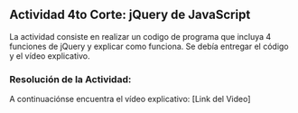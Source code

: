 ## Actividad 4to Corte: jQuery de JavaScript

La actividad consiste en realizar un codigo de programa que incluya 4 funciones de jQuery y explicar como funciona.
Se debía entregar el código y el vídeo explicativo.

### Resolución de la Actividad:

A continuaciónse encuentra el vídeo explicativo: [Link del Video]
